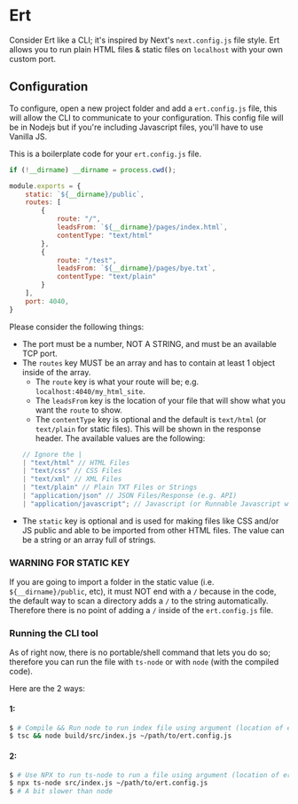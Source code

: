 # Ert

Consider Ert like a CLI; it's inspired by Next's `next.config.js` file style.
Ert allows you to run plain HTML files & static files on `localhost` with your own custom port.

## Configuration

To configure, open a new project folder and add a `ert.config.js` file, this will allow the CLI to communicate to your configuration.
This config file will be in Nodejs but if you're including Javascript files, you'll have to use Vanilla JS.

This is a boilerplate code for your `ert.config.js` file.
```js
if (!__dirname) __dirname = process.cwd();

module.exports = {
    static: `${__dirname}/public`,
    routes: [
        {
            route: "/",
            leadsFrom: `${__dirname}/pages/index.html`,
            contentType: "text/html"
        },
        {
            route: "/test",
            leadsFrom: `${__dirname}/pages/bye.txt`,
            contentType: "text/plain"
        }
    ],
    port: 4040,
}
```

Please consider the following things:

- The port must be a number, NOT A STRING, and must be an available TCP port.
- The `routes` key MUST be an array and has to contain at least 1 object inside of the array.
    - The `route` key is what your route will be; e.g. `localhost:4040/my_html_site`.
    - The `leadsFrom` key is the location of your file that will show what you want the `route` to show.
    - The `contentType` key is optional and the default is `text/html` (or `text/plain` for static files). This will be shown in the response header. The available values are the following:
    ```ts
  // Ignore the |
  | "text/html" // HTML Files
  | "text/css" // CSS Files
  | "text/xml" // XML Files
  | "text/plain" // Plain TXT Files or Strings
  | "application/json" // JSON Files/Response (e.g. API)
  | "application/javascript"; // Javascript (or Runnable Javascript w. Callback) Files
    ```
- The `static` key is optional and is used for making files like CSS and/or JS public and able to be imported from other HTML files. The value can be a string or an array full of strings.
### WARNING FOR STATIC KEY
If you are going to import a folder in the static value (i.e. `${__dirname}/public`, etc), it must NOT end with a `/` because in the code, the default way to scan a directory adds a `/` to the string automatically. Therefore there is no point of adding a `/` inside of the `ert.config.js` file.


### Running the CLI tool
As of right now, there is no portable/shell command that lets you do so; therefore you can run the file with `ts-node` or with `node` (with the compiled code).

Here are the 2 ways:

#### 1:
```sh
$ # Compile && Run node to run index file using argument (location of ert config file)
$ tsc && node build/src/index.js ~/path/to/ert.config.js
```

#### 2:
```sh
$ # Use NPX to run ts-node to run a file using argument (location of ert config file)
$ npx ts-node src/index.js ~/path/to/ert.config.js
$ # A bit slower than node
```